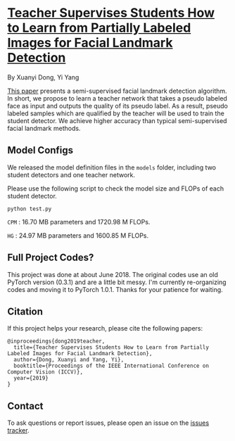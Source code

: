 # [Teacher Supervises Students How to Learn from Partially Labeled Images for Facial Landmark Detection](https://arxiv.org/abs/1908.02116)
By Xuanyi Dong, Yi Yang

[This paper](https://arxiv.org/abs/1908.02116) presents a semi-supervised facial landmark detection algorithm.
In short, we propose to learn a teacher network that takes a pseudo labeled face as input and outputs the quality of its pseudo label. As a result, pseudo labeled samples which are qualified by the teacher will be used to train the student detector. We achieve higher accuracy than typical semi-supervised facial landmark methods.

## Model Configs

We released the model definition files in the `models` folder, including two student detectors and one teacher network.

Please use the following script to check the model size and FLOPs of each student detector.
```
python test.py
```
`CPM` : 16.70 MB parameters and 1720.98 M FLOPs.

`HG` : 24.97 MB parameters and 1600.85 M FLOPs.

## Full Project Codes?

This project was done at about June 2018.
The original codes use an old PyTorch version (0.3.1) and are a little bit messy.
I'm currently re-organizing codes and moving it to PyTorch 1.0.1.
Thanks for your patience for waiting.

## Citation
If this project helps your research, please cite the following papers:
```
@inproceedings{dong2019teacher,
  title={Teacher Supervises Students How to Learn from Partially Labeled Images for Facial Landmark Detection},
  author={Dong, Xuanyi and Yang, Yi},
  booktitle={Proceedings of the IEEE International Conference on Computer Vision (ICCV)},
  year={2019}
}
```

## Contact
To ask questions or report issues, please open an issue on the [issues tracker](https://github.com/D-X-Y/landmark-detection/issues).

